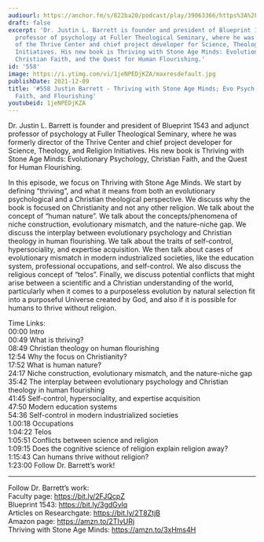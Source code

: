 ```yaml
---
audiourl: https://anchor.fm/s/822ba20/podcast/play/39063366/https%3A%2F%2Fd3ctxlq1ktw2nl.cloudfront.net%2Fstaging%2F2021-7-20%2F0f9cd081-045d-992e-e006-75327221ee77.m4a
draft: false
excerpt: 'Dr. Justin L. Barrett is founder and president of Blueprint 1543 and adjunct
  professor of psychology at Fuller Theological Seminary, where he was formerly director
  of the Thrive Center and chief project developer for Science, Theology, and Religion
  Initiatives. His new book is Thriving with Stone Age Minds: Evolutionary Psychology,
  Christian Faith, and the Quest for Human Flourishing.'
id: '558'
image: https://i.ytimg.com/vi/1jeNPEDjKZA/maxresdefault.jpg
publishDate: 2021-12-09
title: '#558 Justin Barrett - Thriving with Stone Age Minds; Evo Psych, Christian
  Faith, and Flourishing'
youtubeid: 1jeNPEDjKZA
---
```

<div class="timelinks">

Dr. Justin L. Barrett is founder and president of Blueprint 1543 and adjunct professor of psychology at Fuller Theological Seminary, where he was formerly director of the Thrive Center and chief project developer for Science, Theology, and Religion Initiatives. His new book is Thriving with Stone Age Minds: Evolutionary Psychology, Christian Faith, and the Quest for Human Flourishing.

In this episode, we focus on Thriving with Stone Age Minds. We start by defining “thriving”, and what it means from both an evolutionary psychological and a Christian theological perspective. We discuss why the book is focused on Christianity and not any other religion. We talk about the concept of “human nature”. We talk about the concepts/phenomena of niche construction, evolutionary mismatch, and the nature-niche gap. We discuss the interplay between evolutionary psychology and Christian theology in human flourishing. We talk about the traits of self-control, hypersociality, and expertise acquisition. We then talk about cases of evolutionary mismatch in modern industrialized societies, like the education system, professional occupations, and self-control. We also discuss the religious concept of “telos”. Finally, we discuss potential conflicts that might arise between a scientific and a Christian understanding of the world, particularly when it comes to a purposeless evolution by natural selection fit into a purposeful Universe created by God, and also if it is possible for humans to thrive without religion.

Time Links:  
<time>00:00</time> Intro  
<time>00:49</time> What is thriving?  
<time>08:49</time> Christian theology on human flourishing  
<time>12:54</time> Why the focus on Christianity?  
<time>17:52</time> What is human nature?  
<time>24:17</time> Niche construction, evolutionary mismatch, and the nature-niche gap  
<time>35:42</time> The interplay between evolutionary psychology and Christian theology in human flourishing  
<time>41:45</time> Self-control, hypersociality, and expertise acquisition  
<time>47:50</time> Modern education systems  
<time>54:36</time> Self-control in modern industrialized societies  
1.00:18  Occupations  
<time>1:04:22</time> Telos  
<time>1:05:51</time> Conflicts between science and religion  
<time>1:09:15</time> Does the cognitive science of religion explain religion away?  
<time>1:15:43</time> Can humans thrive without religion?  
<time>1:23:00</time> Follow Dr. Barrett’s work!

---

Follow Dr. Barrett’s work:  
Faculty page: https://bit.ly/2FJQcpZ  
Blueprint 1543: https://bit.ly/3gdGvlq  
Articles on Researchgate: https://bit.ly/2T8ZtjB  
Amazon page: https://amzn.to/2TIvURj  
Thriving with Stone Age Minds: https://amzn.to/3xHms4H
</div>

